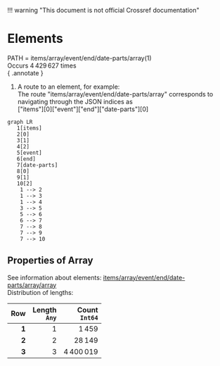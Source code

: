 !!! warning "This document is not official Crossref documentation"
# Elements
PATH = items/array/event/end/date-parts/array(1)  
Occurs 4 429 627 times  
{ .annotate }

1. A route to an element, for example:  
   The route "items/array/event/end/date-parts/array" corresponds to navigating through the JSON indices as  
   ["items"][0]["event"]["end"]["date-parts"][0]  

```mermaid
graph LR
   1[items]
   2[0]
   3[1]
   4[2]
   5[event]
   6[end]
   7[date-parts]
   8[0]
   9[1]
   10[2]
    1 --> 2
    1 --> 3
    1 --> 4
    3 --> 5
    5 --> 6
    6 --> 7
    7 --> 8
    7 --> 9
    7 --> 10
```


## Properties of Array
See information about elements: [items/array/event/end/date-parts/array/array](array/index.md)  
Distribution of lengths:  

| **Row** | **Length**<br>`Any` | **Count**<br>`Int64` |
|--------:|--------------------:|---------------------:|
| **1**   | 1                   | 1 459                |
| **2**   | 2                   | 28 149               |
| **3**   | 3                   | 4 400 019            |

